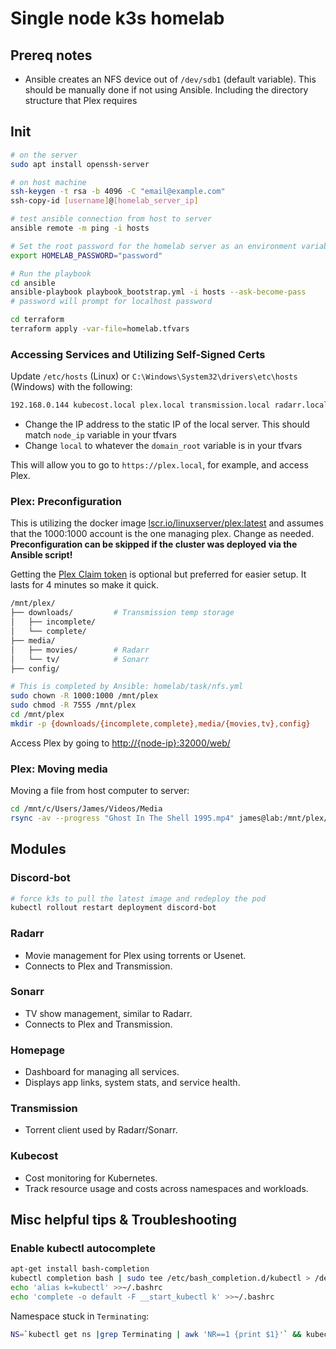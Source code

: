 # Single node k3s homelab

## Prereq notes

- Ansible creates an NFS device out of `/dev/sdb1` (default variable). This should be manually done if not using
Ansible. Including the directory structure that Plex requires

## Init

```sh
# on the server
sudo apt install openssh-server

# on host machine
ssh-keygen -t rsa -b 4096 -C "email@example.com"
ssh-copy-id [username]@[homelab_server_ip]

# test ansible connection from host to server
ansible remote -m ping -i hosts
```

```sh
# Set the root password for the homelab server as an environment variable on host
export HOMELAB_PASSWORD="password"
```

```sh
# Run the playbook
cd ansible
ansible-playbook playbook_bootstrap.yml -i hosts --ask-become-pass
# password will prompt for localhost password

cd terraform
terraform apply -var-file=homelab.tfvars
```

### Accessing Services and Utilizing Self-Signed Certs

Update `/etc/hosts` (Linux) or `C:\Windows\System32\drivers\etc\hosts` (Windows) with the following:

```sh
192.168.0.144 kubecost.local plex.local transmission.local radarr.local sonarr.local homepage.local
```

- Change the IP address to the static IP of the local server. This should match `node_ip` variable in your tfvars
- Change `local` to whatever the `domain_root` variable is in your tfvars

This will allow you to go to `https://plex.local`, for example, and access Plex.

### Plex: Preconfiguration

This is utilizing the docker image [lscr.io/linuxserver/plex:latest](https://hub.docker.com/r/linuxserver/plex) and
assumes that the 1000:1000 account is the one managing plex. Change as needed. **Preconfiguration can be skipped if the
cluster was deployed via the Ansible script!**

Getting the [Plex Claim token](https://www.plex.tv/claim/) is optional but preferred for easier setup. It lasts for 4
minutes so make it quick.

```sh
/mnt/plex/
├── downloads/         # Transmission temp storage
│   ├── incomplete/
│   └── complete/
├── media/
│   ├── movies/        # Radarr
│   └── tv/            # Sonarr
├── config/
```

```sh
# This is completed by Ansible: homelab/task/nfs.yml
sudo chown -R 1000:1000 /mnt/plex
sudo chmod -R 7555 /mnt/plex
cd /mnt/plex
mkdir -p {downloads/{incomplete,complete},media/{movies,tv},config}
```

Access Plex by going to [http://{node-ip}:32000/web/](https://www.plex.tv/)

### Plex: Moving media

Moving a file from host computer to server:

```sh
cd /mnt/c/Users/James/Videos/Media
rsync -av --progress "Ghost In The Shell 1995.mp4" james@lab:/mnt/plex/movies/
```

## Modules

### Discord-bot

```sh
# force k3s to pull the latest image and redeploy the pod
kubectl rollout restart deployment discord-bot
```

### Radarr

- Movie management for Plex using torrents or Usenet.
- Connects to Plex and Transmission.

### Sonarr

- TV show management, similar to Radarr.
- Connects to Plex and Transmission.

### Homepage

- Dashboard for managing all services.
- Displays app links, system stats, and service health.

### Transmission

- Torrent client used by Radarr/Sonarr.

### Kubecost

- Cost monitoring for Kubernetes.
- Track resource usage and costs across namespaces and workloads.

## Misc helpful tips & Troubleshooting

### Enable kubectl autocomplete

```sh
apt-get install bash-completion
kubectl completion bash | sudo tee /etc/bash_completion.d/kubectl > /dev/null
echo 'alias k=kubectl' >>~/.bashrc
echo 'complete -o default -F __start_kubectl k' >>~/.bashrc
```

Namespace stuck in `Terminating`:

```sh
NS=`kubectl get ns |grep Terminating | awk 'NR==1 {print $1}'` && kubectl get namespace "$NS" -o json   | tr -d "\n" | sed "s/\"finalizers\": \[[^]]\+\]/\"finalizers\": []/"  | kubectl replace --raw /api/v1/namespaces/$NS/finalize -f -
```
